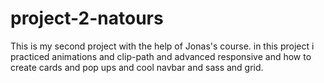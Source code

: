 # project-2-natours
This is my second project with the help of Jonas's course.
in this project i practiced animations and clip-path and advanced
responsive and how to create cards and pop ups and cool navbar 
and sass and grid.
